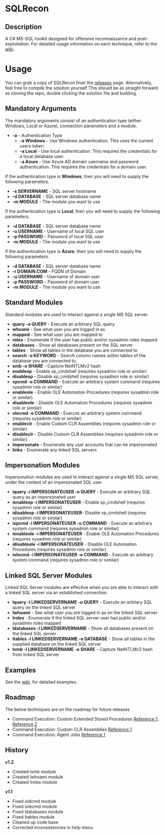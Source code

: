 # SQLRecon

## Description
A C# MS-SQL toolkit designed for offensive reconnaissance and post-exploitation. For detailed usage information on each technique, refer to the <a href="https://github.com/skahwah/SQLRecon/wiki">wiki</a>. 


# Usage
You can grab a copy of SQLRecon from the [releases](https://github.com/skahwah/SQLRecon/releases) page. Alternatively, feel free to compile the solution yourself This should be as straight forward as cloning the repo, double clicking the solution file and building.

## Mandatory Arguments

The mandatory arguments consist of an authentication type (either Windows, Local or Azure), connection parameters and a module.

* <b>-a</b> - Authentication Type
  * <b>-a Windows</b> - Use Windows authentication. This uses the current users token.
  * <b>-a Local</b> - Use local authentication. This requires the credentials for a local database user.
  * <b>-a Azure</b> - Use Azure AD domain username and password authentication. This requires the credentials for a domain user.

If the authentication type is <b>Windows</b>, then you will need to supply the following parameters.
  * <b>-s SERVERNAME</b> - SQL server hostname
  * <b>-d DATABASE</b> - SQL server database name
  * <b>-m MODULE</b> - The module you want to use

If the authentication type is <b>Local</b>, then you will need to supply the following parameters.
  * <b>-d DATABASE</b> - SQL server database name
  * <b>-u USERNAME</b> - Username of local SQL user
  * <b>-p PASSWORD</b> - Password of local SQL user
  * <b>-m MODULE</b> - The module you want to use

If the authentication type is <b>Azure</b>, then you will need to supply the following parameters.
* <b>-d DATABASE</b> - SQL server database name
* <b>-r DOMAIN.COM</b> - FQDN of Domain
* <b>-u USERNAME</b> - Username of domain user
* <b>-p PASSWORD</b> - Password of domain user
* <b>-m MODULE</b> - The module you want to use

## Standard Modules
Standard modules are used to interact against a single MS SQL server.

* <b>query -o QUERY</b> - Execute an arbitrary SQL query
* <b>whoami</b> - See what user you are logged in as
* <b>mapped</b> - See what user you are mapped to
* <b>roles</b> - Enumerate if the user has public and/or sysadmin roles mapped
* <b>databases</b> - Show all databases present on the SQL server
* <b>tables</b> - Show all tables in the database you are connected to
* <b>search -o KEYWORD</b> - Search column names within tables of the database you are connected to.
* <b>smb -o SHARE</b> - Capture NetNTLMv2 hash
* <b>enablexp</b> - Enable xp_cmdshell (requires sysadmin role or similar)
* <b>disablexp</b> - Disable xp_cmdshell (requires sysadmin role or similar)
* <b>xpcmd -o COMMAND</b> - Execute an arbitrary system command (requires sysadmin role or similar)
* <b>enableole</b> - Enable OLE Automation Procedures (requires sysadmin role or similar)
* <b>disableole</b> - Disable OLE Automation Procedures (requires sysadmin role or similar)
* <b>olecmd -o COMMAND</b> - Execute an arbitrary system command (requires sysadmin role or similar)
* <b>enableclr</b> - Enable Custom CLR Assemblies (requires sysadmin role or similar)
* <b>disableclr</b> - Disable Custom CLR Assemblies (requires sysadmin role or similar)
* <b>impersonate</b> - Enumerate any user accounts that can be impersonated
* <b>links</b> - Enumerate any linked SQL servers

## Impersonation Modules
Impersonation modules are used to interact against a single MS SQL server, under the context of an impersonated SQL user.

* <b>iquery -i IMPERSONATEUSER -o QUERY</b> - Execute an arbitrary SQL query as an impersonated user
* <b>ienablexp -i IMPERSONATEUSER</b> - Enable xp_cmdshell (requires sysadmin role or similar)
* <b>idisablexp -i IMPERSONATEUSER</b>- Disable xp_cmdshell (requires sysadmin role or similar)
* <b>ixpcmd -i IMPERSONATEUSER -o COMMAND</b> - Execute an arbitrary system command (requires sysadmin role or similar)
* <b>ienableole -i IMPERSONATEUSER</b> - Enable OLE Automation Procedures (requires sysadmin role or similar)
* <b>idisableole -i IMPERSONATEUSER</b> - Disable OLE Automation Procedures (requires sysadmin role or similar)
* <b>iolecmd -i IMPERSONATEUSER -o COMMAND</b> - Execute an arbitrary system command (requires sysadmin role or similar)

## Linked SQL Server Modules
Linked SQL Server modules are effective when you are able to interact with a linked SQL server via an established connection.
* <b>lquery -l LINKEDSERVERNAME -o QUERY</b> - Execute an arbitary SQL query on the linked SQL server
* <b>lwhoami</b> - See what user you are logged in as on the linked SQL server
* <b>lroles</b> - Enumerate if the linked SQL server user has public and/or sysadmin roles mapped
* <b>ldatabases -l LINKEDSERVERNAME</b> - Show all databases present on the linked SQL server
* <b>ltables -l LINKEDSERVERNAME -o DATABASE</b> - Show all tables in the supplied database on the linked SQL server
* <b>lsmb -l LINKEDSERVERNAME -o SHARE</b> - Capture NetNTLMv2 hash from linked SQL server

## Examples
See the <a href="https://github.com/skahwah/SQLRecon/wiki">wiki</a>.  for detailed examples.

## Roadmap
The below techniques are on the roadmap for future releases
* Command Execution: Custom Extended Stored Procedures <a href="https://stackoverflow.com/questions/12749210/how-to-create-a-simple-dll-for-a-custom-sql-server-extended-stored-procedure">Reference 1</a>, <a href="https://raw.githubusercontent.com/nullbind/Powershellery/master/Stable-ish/MSSQL/xp_evil_template.cpp">Reference 2</a>
* Command Execution: Custom CLR Assemblies <a href="https://www.netspi.com/blog/technical/adversary-simulation/attacking-sql-server-clr-assemblies/">Reference 1</a>
* Command Execution: Agent Jobs <a href="https://github.com/SofianeHamlaoui/Pentest-Notes/blob/master/Security_cheatsheets/databases/sqlserver/3-command-execution.md#agent-jobs-cmdexec-powershell-activex-etc">Reference 1</a>

## History
<b>v1.2</b>
* Created lsmb module
* Created lwhoami module
* Created lroles module

<b>v1.1</b>
* Fixed oldcmd module
* Fixed iolecmd module
* Fixed ldatabases module
* Fixed ltables module
* Cleaned up code base
* Corrected inconsistencies in help menu
